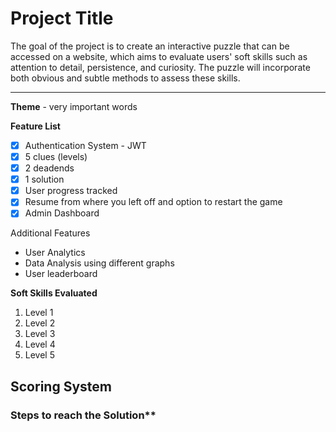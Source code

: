# Project Title

The goal of the project is to create an interactive puzzle that can be accessed on a website, which aims to evaluate users' soft skills such as attention to detail, persistence, and curiosity. The puzzle will incorporate both obvious and subtle methods to assess these skills.

---

**Theme** - very important words

**Feature List**
- [x] Authentication System - JWT
- [x] 5 clues (levels)
- [x] 2 deadends
- [x] 1 solution
- [x] User progress tracked
- [x] Resume from where you left off and option to restart the game
- [x] Admin Dashboard 

Additional Features
- User Analytics
- Data Analysis using different graphs
- User leaderboard

**Soft Skills Evaluated**
1. Level 1
2. Level 2
3. Level 3
4. Level 4
5. Level 5

**Scoring System**
---

### Steps to reach the Solution**
